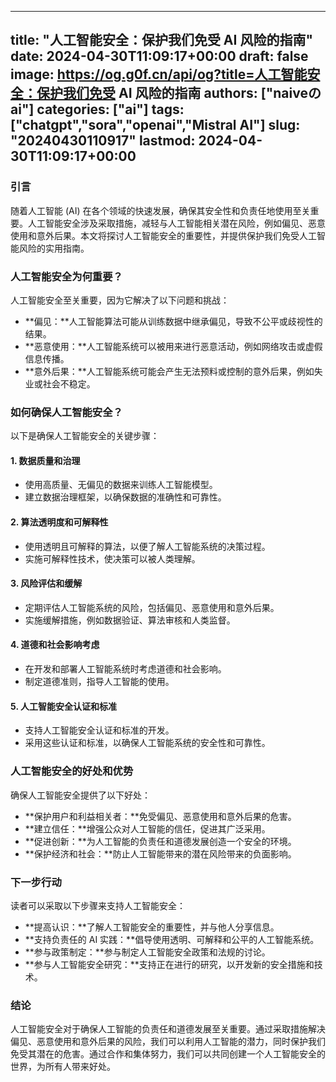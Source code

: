 
---
title: "人工智能安全：保护我们免受 AI 风险的指南"
date: 2024-04-30T11:09:17+00:00
draft: false
image: https://og.g0f.cn/api/og?title=人工智能安全：保护我们免受 AI 风险的指南
authors: ["naiveのai"]
categories: ["ai"]
tags: ["chatgpt","sora","openai","Mistral AI"]
slug: "20240430110917"
lastmod: 2024-04-30T11:09:17+00:00
---
### 引言
随着人工智能 (AI) 在各个领域的快速发展，确保其安全性和负责任地使用至关重要。人工智能安全涉及采取措施，减轻与人工智能相关潜在风险，例如偏见、恶意使用和意外后果。本文将探讨人工智能安全的重要性，并提供保护我们免受人工智能风险的实用指南。

### 人工智能安全为何重要？
人工智能安全至关重要，因为它解决了以下问题和挑战：

- **偏见：**人工智能算法可能从训练数据中继承偏见，导致不公平或歧视性的结果。
- **恶意使用：**人工智能系统可以被用来进行恶意活动，例如网络攻击或虚假信息传播。
- **意外后果：**人工智能系统可能会产生无法预料或控制的意外后果，例如失业或社会不稳定。

### 如何确保人工智能安全？
以下是确保人工智能安全的关键步骤：

#### 1. 数据质量和治理
- 使用高质量、无偏见的数据来训练人工智能模型。
- 建立数据治理框架，以确保数据的准确性和可靠性。

#### 2. 算法透明度和可解释性
- 使用透明且可解释的算法，以便了解人工智能系统的决策过程。
- 实施可解释性技术，使决策可以被人类理解。

#### 3. 风险评估和缓解
- 定期评估人工智能系统的风险，包括偏见、恶意使用和意外后果。
- 实施缓解措施，例如数据验证、算法审核和人类监督。

#### 4. 道德和社会影响考虑
- 在开发和部署人工智能系统时考虑道德和社会影响。
- 制定道德准则，指导人工智能的使用。

#### 5. 人工智能安全认证和标准
- 支持人工智能安全认证和标准的开发。
- 采用这些认证和标准，以确保人工智能系统的安全性和可靠性。

### 人工智能安全的好处和优势
确保人工智能安全提供了以下好处：

- **保护用户和利益相关者：**免受偏见、恶意使用和意外后果的危害。
- **建立信任：**增强公众对人工智能的信任，促进其广泛采用。
- **促进创新：**为人工智能的负责任和道德发展创造一个安全的环境。
- **保护经济和社会：**防止人工智能带来的潜在风险带来的负面影响。

### 下一步行动
读者可以采取以下步骤来支持人工智能安全：

- **提高认识：**了解人工智能安全的重要性，并与他人分享信息。
- **支持负责任的 AI 实践：**倡导使用透明、可解释和公平的人工智能系统。
- **参与政策制定：**参与制定人工智能安全政策和法规的讨论。
- **参与人工智能安全研究：**支持正在进行的研究，以开发新的安全措施和技术。

### 结论
人工智能安全对于确保人工智能的负责任和道德发展至关重要。通过采取措施解决偏见、恶意使用和意外后果的风险，我们可以利用人工智能的潜力，同时保护我们免受其潜在的危害。通过合作和集体努力，我们可以共同创建一个人工智能安全的世界，为所有人带来好处。